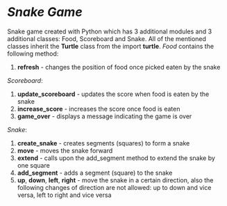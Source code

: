 # *Snake Game*

Snake game created with Python which has 3 additional modules and 3 additional classes: Food, Scoreboard and Snake.
All of the mentioned classes inherit the **Turtle** class from the import **turtle**.
*Food* contains the following method:
1. **refresh** - changes the position of food once picked eaten by the snake

*Scoreboard*:
1. **update_scoreboard** - updates the score when food is eaten by the snake
2. **increase_score** - increases the score once food is eaten
3. **game_over** - displays a message indicating the game is over

*Snake*:
1. **create_snake** - creates segments (squares) to form a snake
2. **move** - moves the snake forward
3. **extend** - calls upon the add_segment method to extend the snake by one square
4. **add_segment** - adds a segment (square) to the snake
5. **up**, **down**, **left**, **right** - move the snake in a certain direction, also the following changes of direction are not allowed: up to down and vice versa, left to right and vice versa

